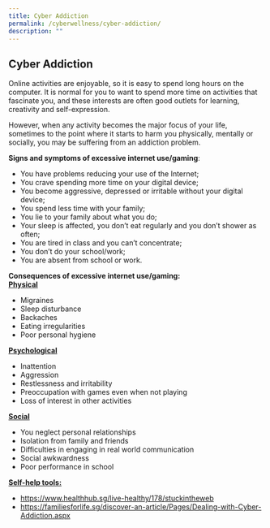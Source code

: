 ```yaml
---
title: Cyber Addiction
permalink: /cyberwellness/cyber-addiction/
description: ""
---
```

## Cyber Addiction

Online activities are enjoyable, so it is easy to spend long hours on the computer. It is normal for you to want to spend more time on activities that fascinate you, and these interests are often good outlets for learning, creativity and self-expression.

However, when any activity becomes the major focus of your life, sometimes to the point where it starts to harm you physically, mentally or socially, you may be suffering from an addiction problem.

**Signs and symptoms of excessive internet use/gaming**:
* You have problems reducing your use of the Internet;
* You crave spending more time on your digital device;
* You become aggressive, depressed or irritable without your digital device;
* You spend less time with your family;
* You lie to your family about what you do;
* Your sleep is affected, you don’t eat regularly and you don’t shower as often;
* You are tired in class and you can’t concentrate;
* You don’t do your school/work;
* You are absent from school or work.

**Consequences of excessive internet use/gaming:** <br>
**<u>Physical</u>**
* Migraines
* Sleep disturbance
* Backaches
* Eating irregularities
* Poor personal hygiene

**<u>Psychological</u>**

* Inattention
* Aggression
* Restlessness and irritability
* Preoccupation with games even when not playing
* Loss of interest in other activities

**<u>Social</u>**
* You neglect personal relationships
* Isolation from family and friends
* Difficulties in engaging in real world communication
* Social awkwardness
* Poor performance in school

**<u>Self-help tools:</u>**

* https://www.healthhub.sg/live-healthy/178/stuckintheweb
* https://familiesforlife.sg/discover-an-article/Pages/Dealing-with-Cyber-Addiction.aspx